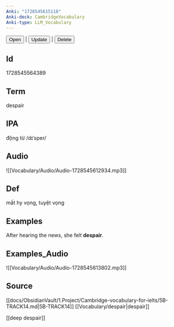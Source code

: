 ```yaml
---
Anki: "1728545615118"
Anki-deck: CambridgeVocabulary
Anki-type: LLM_Vocabulary
---
```

<button class="anki-btn-open">Open</button> | <button class="anki-btn-update">Update</button> | <button class="anki-btn-delete">Delete</button>

## Id
1728545564389
## Term
despair
## IPA
động từ /dɪˈsper/
## Audio
 ![[Vocabulary/Audio/Audio-1728545612934.mp3]]
## Def
 mất hy vọng, tuyệt vọng

## Examples
After hearing the news, she felt **despair**. 

## Examples_Audio
![[Vocabulary/Audio/Audio-1728545613802.mp3]]
## Source
 [[docs/ObsidianVault/1.Project/Cambridge-vocabulary-for-ielts/5B-TRACK14.md|5B-TRACK14]] [[Vocabulary/despair|despair]]


[[deep despair]]

